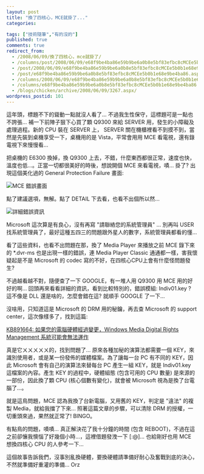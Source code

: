 ```yaml
---
layout: post
title: "換了四核心，MCE就掛了..."
categories:

tags: ["技術隨筆","有的沒的"]
published: true
comments: true
redirect_from:
  - /2008/06/09/換了四核心，mce就掛了/
  - /columns/post/2008/06/09/e68f9be4ba86e59b9be6a0b8e5bf83efbc8cMCEe5b0b1e68e9be4ba86.aspx/
  - /post/2008/06/09/e68f9be4ba86e59b9be6a0b8e5bf83efbc8cMCEe5b0b1e68e9be4ba86.aspx/
  - /post/e68f9be4ba86e59b9be6a0b8e5bf83efbc8cMCEe5b0b1e68e9be4ba86.aspx/
  - /columns/2008/06/09/e68f9be4ba86e59b9be6a0b8e5bf83efbc8cMCEe5b0b1e68e9be4ba86.aspx/
  - /columns/e68f9be4ba86e59b9be6a0b8e5bf83efbc8cMCEe5b0b1e68e9be4ba86.aspx/
  - /blogs/chicken/archive/2008/06/09/3267.aspx/
wordpress_postid: 101
---
```


這年頭，標題不下的聳動一點就沒人看了... 不過我生性保守，這標題可是一點也不誇張... 補一下前陣子狠下心買了顆 Q9300 來給 SERVER 用，發生的小障礙及處理過程。新的 CPU 裝在 SERVER 上， SERVER 關在機櫃裡看不到摸不到，當然是先裝到桌機享受一下，桌機用的是 Vista，平常會用用 MCE 看電視，還有錄電視下來慢慢看...

把桌機的 E6300 換掉，換 Q9300 上去，不錯，什麼東西都很正常，速度也快，溫度也低...。正當一切都很美好的時後，想說開個 MCE 來看電視，嘖... 掛了? 出現這個美化過的 General Protection Failure 畫面:

![MCE 錯誤畫面](/wp-content/be-files/WindowsLiveWriter/MCE_FB80/clip_image002_3.jpg)

點了建議選項，無解。點了 DETAIL 下去看，也看不出個所以然...

![詳細錯誤資訊](/wp-content/be-files/WindowsLiveWriter/MCE_FB80/clip_image002%5B6%5D_thumb.jpg)

Microsoft 這次算是有良心，沒有再寫 "請聯絡您的系統管理員" ... 別再叫 USER 找系統管理員了，最好這種五四三的問題跟外星人的數字，系統管理員都看的懂...

看了這些資料，也看不出問題在那，換了 Media Player 來播放之前 MCE 錄下來的 *.dvr-ms 也是出現一樣的錯誤，連 Media Player Classic 通通都一樣，害我懷疑起是不是 Microsoft 的 codec 寫的不好，在四核心CPU上會有什麼怪問題發生?

不過越看越不對，隨便查了一下 GOOGLE，有一堆人用 Q9300 用 MCE 用的好好的啊... 回頭再來看看詳細的資訊，看到比較特別的，錯誤模組: Indiv01.key ? 這不像是 DLL 還是啥的，怎麼會錯在這? 就順手 GOOGLE 了一下...

沒啥用，只知道這是 Microsoft 的 DRM 用的秘鑰，再去查 Microsoft 的 support center，這次像樣多了，找到這篇:

[KB891664: 如果您的電腦硬體經過變更，Windows Media Digital Rights Management 系統可能會無法運作](http://support.microsoft.com/kb/891664)

真是它ㄨㄨㄨㄨㄨ的，找到問題了... 原來各種加秘的演算法都需要一個 KEY，來識別使用者，或是某一份發佈的媒體檔案。為了讓每一台 PC 有不同的 KEY，因此 Microsoft 會有自己的演算法來替每台 PC 產生一組 KEY，就是 Indiv01.key 這檔案的內容。產生 KEY 的過程中，硬體組態 (包含可用的 CPU 數量) 是來源的一部份，因此換了顆 CPU (核心個數有變化)，就會被 Microsoft 視為是換了台電腦了...。

就是這鳥問題，MCE 認為我換了台新電腦，又用舊的 KEY，判定是 "違法" 的複製 Media，就給我擋了下來... 照著這篇文章的步驟，可以清除 DRM 的授權，一切重頭來過，果然就正常了! BINGO。

有點鳥的問題，嘖嘖... 真正解決花了我十分鐘的時間 (包含 REBOOT)，不過在這之前卻懹我懊惱了好幾個小時...，這裡借題發洩一下 [:@]... 也給剛好也用 MCE 想換四核心 CPU 的人參考一下...

這個故事告訴我們，沒事別亂換硬體，要換硬體請準備好耐心及奮戰到底的決心，不然就準備好重灌的準備... Orz
